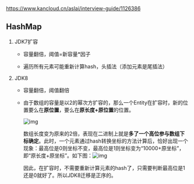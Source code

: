 https://www.kancloud.cn/aslai/interview-guide/1126386

## HashMap

1. JDK7扩容

   - 容量翻倍，阈值=新容量*因子

   - 遍历所有元素可能重新计算hash，头插法（添加元素是尾插法）

2. JDK8

   - 容量翻倍，阈值翻倍

   - 由于数组的容量是以2的幂次方扩容的，那么一个Entity在扩容时，新的位置要么在**原位置**，要么在**原长度+原位置**的位置。

     ![img](/Users/guoqi/Documents/android/typora-user-images/v2-da2df9ad67181daa328bb09515c1e1c8_1440w.png)

     数组长度变为原来的2倍，表现在二进制上就是**多了一个高位参与数组下标确定**。此时，一个元素通过hash转换坐标的方法计算后，恰好出现一个现象：最高位是0则坐标不变，最高位是1则坐标变为“10000+原坐标”，即“原长度+原坐标”。如下图：![img](/Users/guoqi/Documents/android/typora-user-images/v2-ac1017eb1b83ce5505bfc032ffbcc29a_1440w.png)

     因此，在扩容时，不需要重新计算元素的hash了，只需要判断最高位是1还是0就好了。所以JDK8迁移是正序的。


